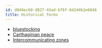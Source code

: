 ```yaml
---
id: d8d4ec68-d827-43ad-b76f-842d4b1e6848
title: Historical Terms
---
```


-   [bluestocking](20201029201415-bluestocking)
-   [Carthaginian peace](20201029194838-carthaginian_peace)
-   [Intercommunicating zones](20201029195404-intercommunicating_zones)
